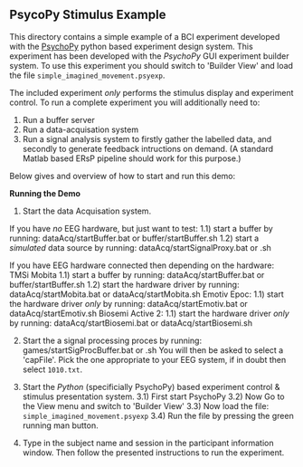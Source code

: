 PsycoPy Stimulus Example
------------------------

This directory contains a simple example of a BCI experiment developed with the [PsychoPy](www.psychopy.org) python based experiment design system.  This experiment has been developed with the _PsychoPy_ GUI experiment builder system.  To use this experiment you should switch to 'Builder View' and load the file `simple_imagined_movement.psyexp`.

The included experiment *only* performs the stimulus display and experiment control.  To run a complete experiment you will additionally need to:
  1) Run a buffer server
  2) Run a data-acquisation system
  3) Run a signal analysis system to firstly gather the labelled data, and secondly to generate feedback intructions on demand.  (A standard Matlab based ERsP pipeline should work for this purpose.)

Below gives and overview of how to start and run this demo:

**Running the Demo**

1) Start the data Acquisation system.

 If you have *no* EEG hardware, but just want to test:
  1.1) start a buffer by running: dataAcq/startBuffer.bat or buffer/startBuffer.sh
  1.2) start a *simulated* data source by running: dataAcq/startSignalProxy.bat or .sh

 If you have EEG hardware connected then depending on the hardware:
  TMSi Mobita
  		 1.1) start a buffer by running: dataAcq/startBuffer.bat or buffer/startBuffer.sh
       1.2) start the hardware driver by running: dataAcq/startMobita.bat or dataAcq/startMobita.sh
   Emotiv Epoc:
	    1.1) start the hardware driver *only* by running: dataAcq/startEmotiv.bat or dataAcq/startEmotiv.sh
   Biosemi Active 2:
       1.1) start the hardware driver *only* by running: dataAcq/startBiosemi.bat or dataAcq/startBiosemi.sh

2) Start the a signal processing proces by running: games/startSigProcBuffer.bat or .sh
   You will then be asked to select a 'capFile'.  Pick the one appropriate to your EEG system, if in doubt then select `1010.txt`.

3) Start the *Python* (specificially PsychoPy) based experiment control & stimulus presentation system.
    3.1) First start PsychoPy
    3.2) Now Go to the View menu and switch to 'Builder View'
    3.3) Now load the file: `simple_imagined_movement.psyexp`
    3.4) Run the file by pressing the green running man button.

4) Type in the subject name and session in the participant information window.  Then follow the presented instructions to run the experiment.